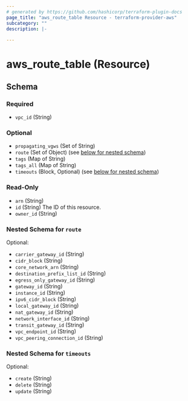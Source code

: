 ```yaml
---
# generated by https://github.com/hashicorp/terraform-plugin-docs
page_title: "aws_route_table Resource - terraform-provider-aws"
subcategory: ""
description: |-
  
---
```


# aws_route_table (Resource)





<!-- schema generated by tfplugindocs -->
## Schema

### Required

- `vpc_id` (String)

### Optional

- `propagating_vgws` (Set of String)
- `route` (Set of Object) (see [below for nested schema](#nestedatt--route))
- `tags` (Map of String)
- `tags_all` (Map of String)
- `timeouts` (Block, Optional) (see [below for nested schema](#nestedblock--timeouts))

### Read-Only

- `arn` (String)
- `id` (String) The ID of this resource.
- `owner_id` (String)

<a id="nestedatt--route"></a>
### Nested Schema for `route`

Optional:

- `carrier_gateway_id` (String)
- `cidr_block` (String)
- `core_network_arn` (String)
- `destination_prefix_list_id` (String)
- `egress_only_gateway_id` (String)
- `gateway_id` (String)
- `instance_id` (String)
- `ipv6_cidr_block` (String)
- `local_gateway_id` (String)
- `nat_gateway_id` (String)
- `network_interface_id` (String)
- `transit_gateway_id` (String)
- `vpc_endpoint_id` (String)
- `vpc_peering_connection_id` (String)


<a id="nestedblock--timeouts"></a>
### Nested Schema for `timeouts`

Optional:

- `create` (String)
- `delete` (String)
- `update` (String)
